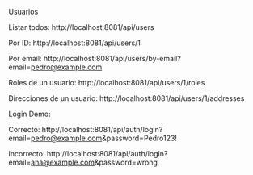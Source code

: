 Usuarios

Listar todos:
http://localhost:8081/api/users

Por ID:
http://localhost:8081/api/users/1

Por email:
http://localhost:8081/api/users/by-email?email=pedro@example.com

Roles de un usuario:
http://localhost:8081/api/users/1/roles

Direcciones de un usuario:
http://localhost:8081/api/users/1/addresses

Login Demo:

Correcto:
http://localhost:8081/api/auth/login?email=pedro@example.com&password=Pedro123!

Incorrecto:
http://localhost:8081/api/auth/login?email=ana@example.com&password=wrong
